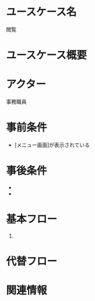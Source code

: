 <!-- 閲覧 -->
# ユースケース名
閲覧
# ユースケース概要

# アクター
事務職員
# 事前条件
- [メニュー画面]が表示されている
# 事後条件
- 
- 
# 基本フロー
1. 

# 代替フロー


# 関連情報
